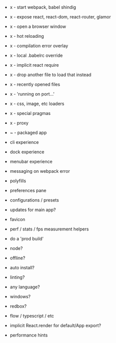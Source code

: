 - x - start webpack, babel shindig 
- x - expose react, react-dom, react-router, glamor
- x - open a browser window 
- x - hot reloading
- x - compilation error overlay
- x - local .babelrc override
- x - implicit react require
- x - drop another file to load that instead 
- x - recently opened files
- x - 'running on port...'
- x - css, image, etc loaders 
- x - special pragmas 
- x - proxy

- ~ - packaged app  
- cli experience
- dock experience
- menubar experience
- messaging on webpack error 
- polyfills
- preferences pane
- configurations / presets 
- updates for main app?

- favicon
- perf / stats / fps measurement helpers 
- do a 'prod build' 
- node?
- offline?
- auto install?
- linting?
- any language?
- windows?
- redbox?
- flow / typescript / etc 
- implicit React.render for default/App export?
- performance hints 
